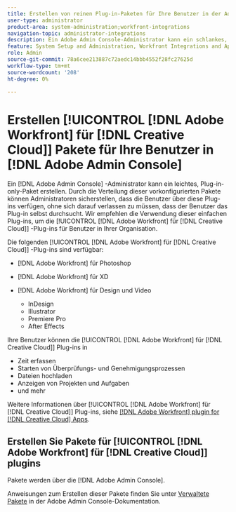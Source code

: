 ```yaml
---
title: Erstellen von reinen Plug-in-Paketen für Ihre Benutzer in der Adobe Admin Console
user-type: administrator
product-area: system-administration;workfront-integrations
navigation-topic: administrator-integrations
description: Ein Adobe Admin Console-Administrator kann ein schlankes, Plug-in-only-Paket erstellen. Durch die Verteilung dieser vorkonfigurierten Pakete können Administratoren sicherstellen, dass die Benutzer über diese Plug-ins verfügen, ohne sich darauf verlassen zu müssen, dass der Benutzer das Plug-in selbst durchsucht. Es wird empfohlen, diese einfachen Plug-ins zu verwenden, um die Adobe Workfront für Creative Cloud-Plug-ins an Benutzer in Ihrem Unternehmen zu verteilen.
feature: System Setup and Administration, Workfront Integrations and Apps
role: Admin
source-git-commit: 78a6cee213887c72aedc14bbb4552f28fc27625d
workflow-type: tm+mt
source-wordcount: '208'
ht-degree: 0%

---
```


# Erstellen [!UICONTROL [!DNL Adobe Workfront] für [!DNL Creative Cloud]] Pakete für Ihre Benutzer in [!DNL Adobe Admin Console]

Ein [!DNL Adobe Admin Console] -Administrator kann ein leichtes, Plug-in-only-Paket erstellen. Durch die Verteilung dieser vorkonfigurierten Pakete können Administratoren sicherstellen, dass die Benutzer über diese Plug-ins verfügen, ohne sich darauf verlassen zu müssen, dass der Benutzer das Plug-in selbst durchsucht. Wir empfehlen die Verwendung dieser einfachen Plug-ins, um die [!UICONTROL [!DNL Adobe Workfront] für [!DNL Creative Cloud]] -Plug-ins für Benutzer in Ihrer Organisation.

Die folgenden [!UICONTROL [!DNL Adobe Workfront] für [!DNL Creative Cloud]] -Plug-ins sind verfügbar:

* [!DNL Adobe Workfront] für Photoshop
* [!DNL Adobe Workfront] für XD
* [!DNL Adobe Workfront] für Design und Video

   * InDesign
   * Illustrator
   * Premiere Pro
   * After Effects

Ihre Benutzer können die [!UICONTROL [!DNL Adobe Workfront] für [!DNL Creative Cloud]] Plug-ins in

* Zeit erfassen
* Starten von Überprüfungs- und Genehmigungsprozessen
* Dateien hochladen
* Anzeigen von Projekten und Aufgaben
* und mehr

Weitere Informationen über [!UICONTROL [!DNL Adobe Workfront] für [!DNL Creative Cloud]] Plug-ins, siehe [[!DNL Adobe Workfront] plugin for [!DNL Creative Cloud] Apps](/help/quicksilver/workfront-integrations-and-apps/adobe-workfront-for-creative-cloud/wf-adobe-cc.md).

## Erstellen Sie Pakete für [!UICONTROL [!DNL Adobe Workfront] für [!DNL Creative Cloud]] plugins

Pakete werden über die [!DNL Adobe Admin Console].

Anweisungen zum Erstellen dieser Pakete finden Sie unter [Verwaltete Pakete](https://helpx.adobe.com/enterprise/using/create-nul-packages.html#managed-packages) in der Adobe Admin Console-Dokumentation.

